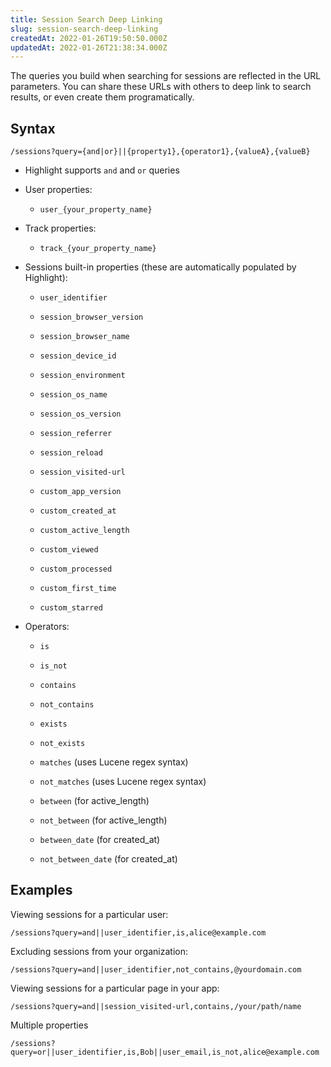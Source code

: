 ```yaml
---
title: Session Search Deep Linking
slug: session-search-deep-linking
createdAt: 2022-01-26T19:50:50.000Z
updatedAt: 2022-01-26T21:38:34.000Z
---
```


The queries you build when searching for sessions are reflected in the URL parameters. You can share these URLs with others to deep link to search results, or even create them programatically.

## Syntax

`/sessions?query={and|or}||{property1},{operator1},{valueA},{valueB}`

- Highlight supports `and` and `or` queries

- User properties:

  - `user_{your_property_name}`

- Track properties:

  - `track_{your_property_name}`

- Sessions built-in properties (these are automatically populated by Highlight):

  - `user_identifier `

  - `session_browser_version`

  - `session_browser_name`

  - `session_device_id`

  - `session_environment`

  - `session_os_name`

  - `session_os_version`

  - `session_referrer`

  - `session_reload`

  - `session_visited-url`

  - `custom_app_version`

  - `custom_created_at`

  - `custom_active_length`

  - `custom_viewed`

  - `custom_processed`

  - `custom_first_time`

  - `custom_starred`

- Operators:

  - `is`

  - `is_not`

  - `contains`

  - `not_contains`

  - `exists`

  - `not_exists`

  - `matches` (uses Lucene regex syntax)

  - `not_matches` (uses Lucene regex syntax)

  - `between` (for active_length)

  - `not_between` (for active_length)

  - `between_date` (for created_at)

  - `not_between_date` (for created_at)

## Examples

Viewing sessions for a particular user:

`/sessions?query=and||user_identifier,is,alice@example.com`

Excluding sessions from your organization:

`/sessions?query=and||user_identifier,not_contains,@yourdomain.com`

Viewing sessions for a particular page in your app:

`/sessions?query=and||session_visited-url,contains,/your/path/name`

Multiple properties

`/sessions?query=or||user_identifier,is,Bob||user_email,is_not,alice@example.com`
